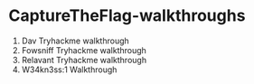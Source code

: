# CaptureTheFlag-walkthroughs

1) Dav Tryhackme walkthrough
2) Fowsniff Tryhackme walkthrough
3) Relavant Tryhackme walkthrough
4) W34kn3ss:1 Walkthrough
